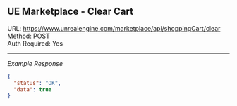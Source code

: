 ## UE Marketplace - Clear Cart

URL: https://www.unrealengine.com/marketplace/api/shoppingCart/clear \
Method: POST \
Auth Required: Yes

---

_Example Response_

```json
{
  "status": "OK",
  "data": true
}
```

